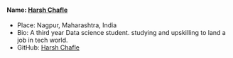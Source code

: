 #### Name: [Harsh Chafle](https://github.com/Harshchafle/)

- Place: Nagpur, Maharashtra, India
- Bio: A third year Data science student. studying and upskilling to land a job in tech world.
- GitHub: [Harsh Chafle](https://github.com/Harshchafle/)